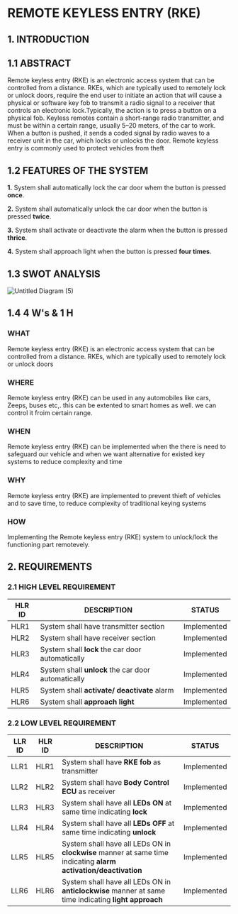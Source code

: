 # REMOTE KEYLESS ENTRY (RKE)
## 1.   INTRODUCTION
## 1.1 ABSTRACT
Remote keyless entry (RKE) is an electronic access system that can be controlled from a distance. RKEs, which are typically used to remotely lock or unlock doors, require the end user to initiate an action that will cause a physical or software key fob to transmit a radio signal to a receiver that controls an electronic lock.Typically, the action is to press a button on a physical fob. Keyless remotes contain a short-range radio transmitter, and must be within a certain range, usually 5–20 meters, of the car to work. When a button is pushed, it sends a coded signal by radio waves to a receiver unit in the car, which locks or unlocks the door. Remote keyless entry is commonly used to protect vehicles from theft

## 1.2 FEATURES OF THE SYSTEM
**1.** System shall automatically lock the car door whem the button is pressed **once**.

**2.** System shall automatically unlock the car door when the button is pressed **twice**.

**3.** System shall activate or deactivate the alarm when the button is pressed **thrice**.

**4.** System shall approach light when the button is pressed **four times**.

## 1.3 SWOT ANALYSIS
![Untitled Diagram (5)](https://user-images.githubusercontent.com/98818008/157711212-12ce8d24-5cef-4fd4-bda1-881c902903c7.jpg)

## 1.4 4 W's & 1 H
### WHAT
Remote keyless entry (RKE) is an electronic access system that can be controlled from a distance. RKEs, which are typically used to remotely lock or unlock doors

### WHERE
Remote keyless entry (RKE) can be used in any automobiles like cars, Zeeps, buses etc,. this can be extented to smart homes as well. we can control it froim certain range.

### WHEN
Remote keyless entry (RKE) can be implemented when the there is need to safeguard our vehicle and when we want alternative for existed key systems to reduce complexity and time

### WHY
Remote keyless entry (RKE) are implemented to prevent thieft of vehicles and to save time, to reduce complexity of traditional keying systems

### HOW
Implementing the Remote keyless entry (RKE) system to unlock/lock the functioning part remotevely.

## 2. REQUIREMENTS
### 2.1 HIGH LEVEL REQUIREMENT
|**HLR ID**| **DESCRIPTION**| **STATUS**|
|-|-|-|
HLR1| System shall have transmitter section| Implemented
HLR2| System shall have receiver section| Implemented
HLR3| System shall **lock** the car door automatically|  Implemented
HLR4|  System shall **unlock** the car door automatically| Implemented
HLR5| System shall **activate/ deactivate** alarm| Implemented
HLR6| System shall **approach light**| Implemented

### 2.2 LOW LEVEL REQUIREMENT
|**LLR ID**| **HLR ID**| **DESCRIPTION**| **STATUS**|
|-|-|-|-|
LLR1| HLR1| System shall have **RKE fob** as transmitter|Implemented
LLR2| HLR2| System shall have **Body Control ECU** as receiver|Implemented
LLR3|HLR3| System shall have all **LEDs ON** at same time indicating **lock**| Implemented
LLR4| HLR4| System shall have all **LEDs OFF** at same time indicating **unlock**| Implemented
LLR5|HLR5| System shall have all LEDs ON in **clockwise** manner at same time indicating **alarm activation/deactivation**| Implemented
LLR6|HLR6| System shall have all LEDs ON in **anticlockwise** manner at same time indicating **light approach**| Implemented

